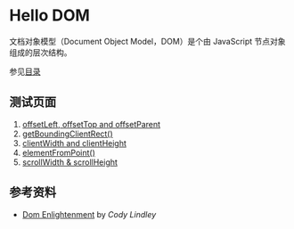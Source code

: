 # Hello DOM

文档对象模型（Document Object Model，DOM）是个由 JavaScript 节点对象组成的层次结构。

参见[目录](./src/SUMMARY.md)

## 测试页面

1. [offsetLeft, offsetTop and offsetParent](./demo/offset-top-left.html)
2. [getBoundingClientRect()](./demo/get-bounding-client-rect.html)
3. [clientWidth and clientHeight](./demo/client-width-height.html)
4. [elementFromPoint()](./demo/element-from-point.html)
5. [scrollWidth & scrollHeight](./demo/scroll-width-height.html)

## 参考资料

- [Dom Enlightenment][dom] by *Cody Lindley*

[dom]: http://www.domenlightenment.com/